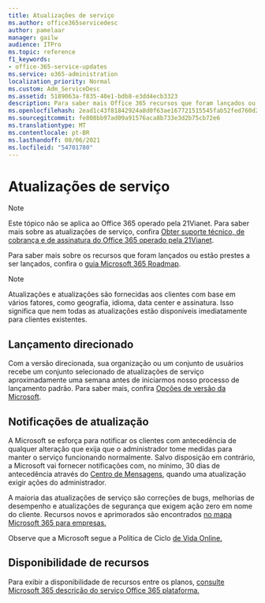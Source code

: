 ```yaml
---
title: Atualizações de serviço
ms.author: office365servicedesc
author: pamelaar
manager: gailw
audience: ITPro
ms.topic: reference
f1_keywords:
- office-365-service-updates
ms.service: o365-administration
localization_priority: Normal
ms.custom: Adm_ServiceDesc
ms.assetid: 5189063a-f835-40e1-bdb8-e3dd4ecb3323
description: Para saber mais Office 365 recursos que foram lançados ou estão prestes a ser lançados, confira o Microsoft 365 Roadmap.
ms.openlocfilehash: 2ead1c43f81842924a8d0f63ae167721515545fab52fed760d21396e9fe9472c
ms.sourcegitcommit: fe808bb97ad09a91576aca8b733e3d2b75cb72e6
ms.translationtype: MT
ms.contentlocale: pt-BR
ms.lasthandoff: 08/06/2021
ms.locfileid: "54701780"
---
```

# <a name="service-updates"></a>Atualizações de serviço

> [!NOTE]
> Este tópico não se aplica ao Office 365 operado pela 21Vianet. Para saber mais sobre as atualizações de serviço, confira [Obter suporte técnico, de cobrança e de assinatura do Office 365 operado pela 21Vianet](/microsoft-365/admin/contact-support-for-business-products). 
  
Para saber mais sobre os recursos que foram lançados ou estão prestes a ser lançados, confira o [guia Microsoft 365 Roadmap](https://go.microsoft.com/fwlink/?LinkId=509914).
  
> [!NOTE]
> Atualizações e atualizações são fornecidas aos clientes com base em vários fatores, como geografia, idioma, data center e assinatura. Isso significa que nem todas as atualizações estão disponíveis imediatamente para clientes existentes. 
  
## <a name="targeted-release"></a>Lançamento direcionado

Com a versão direcionada, sua organização ou um conjunto de usuários recebe um conjunto selecionado de atualizações de serviço aproximadamente uma semana antes de iniciarmos nosso processo de lançamento padrão. Para saber mais, confira [Opções de versão da Microsoft](/office365/admin/manage/release-options-in-office-365). 
  
## <a name="update-notifications"></a>Notificações de atualização

A Microsoft se esforça para notificar os clientes com antecedência de qualquer alteração que exija que o administrador tome medidas para manter o serviço funcionando normalmente. Salvo disposição em contrário, a Microsoft vai fornecer notificações com, no mínimo, 30 dias de antecedência através do [Centro de Mensagens](/office365/admin/manage/message-center), quando uma atualização exigir ações do administrador. 
  
A maioria das atualizações de serviço são correções de bugs, melhorias de desempenho e atualizações de segurança que exigem ação zero em nome do cliente. Recursos novos e aprimorados são encontrados [no mapa Microsoft 365 para empresas.](https://roadmap.office.com/)
  
Observe que a Microsoft segue a Política de Ciclo [de Vida Online.](https://support.microsoft.com/lifecycle#gp/osslpolicy)
  
## <a name="feature-availability"></a>Disponibilidade de recursos

Para exibir a disponibilidade de recursos entre os planos, [consulte Microsoft 365 descrição do serviço Office 365 plataforma.](office-365-platform-service-description.md)
